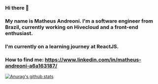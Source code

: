 ### Hi there 👋
### My name is Matheus Andreoni. I'm a software engineer from Brazil, currently working on Hivecloud and a front-end enthusiast.
### I'm currently on a learning journey at ReactJS.
### How to find me: https://www.linkedin.com/in/matheus-andreoni-a6a163187/
[![Anurag's github stats](https://github-readme-stats.vercel.app/api?username=andreoni12&show_icons=true&theme=dark)](https://github.com/anuraghazra/github-readme-stats)

<!--
**andreoni12/andreoni12** is a ✨ _special_ ✨ repository because its `README.md` (this file) appears on your GitHub profile.

Here are some ideas to get you started:

- 🔭 I’m currently working on ...
- 🌱 I’m currently learning ...
- 👯 I’m looking to collaborate on ...
- 🤔 I’m looking for help with ...
- 💬 Ask me about ...
- 📫 How to reach me: ...
- 😄 Pronouns: ...
- ⚡ Fun fact: ...
-->
